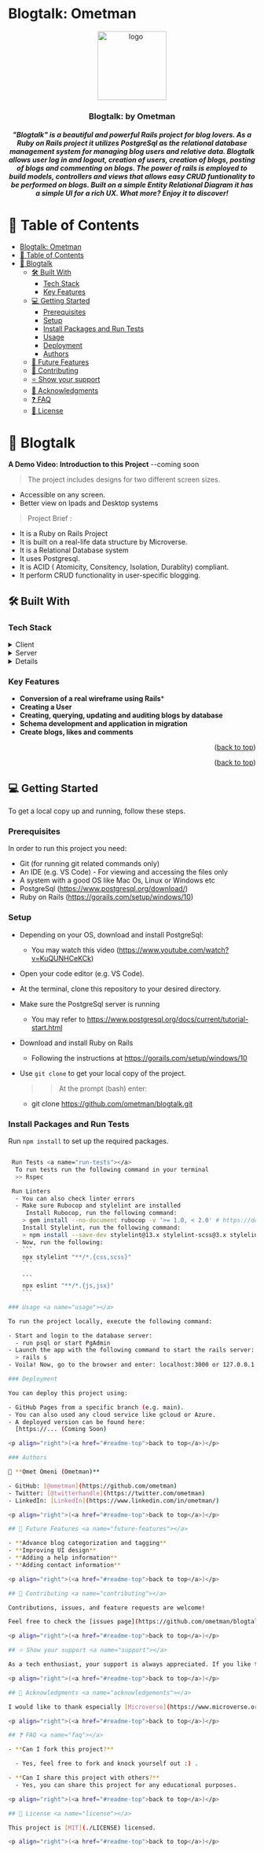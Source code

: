 # Blogtalk: Ometman

<a name="readme-top"></a>

<div align="center">
  <img src="./ometman-logo.png" alt="logo" width="140"  height="auto" />
  <br/>
  <h3><b>Blogtalk: by Ometman</b></h3>
  <h5>"Blogtalk" is a beautiful and powerful Rails project for blog lovers. As a Ruby on Rails project it utilizes PostgreSql as the relational database management system for managing blog users and relative data. Blogtalk allows user log in and logout, creation of users, creation of blogs, posting of blogs and commenting on blogs.  The power of rails is employed to build models, controllers and views that allows easy CRUD funtionality to be performed on blogs. Built on a simple Entity Relational Diagram it has a simple UI for a rich UX. 
  What more? Enjoy it to discover!
</div>

# 📗 Table of Contents

- [Blogtalk: Ometman](#blogtalk-ometman)
- [📗 Table of Contents](#-table-of-contents)
- [📖 Blogtalk ](#-blogtalk-)
  - [🛠 Built With ](#-built-with-)
    - [Tech Stack ](#tech-stack-)
    - [Key Features ](#key-features-)
  - [💻 Getting Started ](#-getting-started-)
    - [Prerequisites](#prerequisites)
    - [Setup](#setup)
    - [Install Packages and Run Tests ](#install-packages-and-run-tests-)
    - [Usage ](#usage-)
    - [Deployment](#deployment)
    - [Authors](#authors)
  - [🔭 Future Features ](#-future-features-)
  - [🤝 Contributing ](#-contributing-)
  - [⭐️ Show your support ](#️-show-your-support-)
  - [🙏 Acknowledgments ](#-acknowledgments-)
  - [❓ FAQ ](#-faq-)
  - [📝 License ](#-license-)

# 📖 Blogtalk <a name="about-project"></a>

**A Demo Video: Introduction to this Project**
--coming soon

> The project includes designs for two different screen sizes.

- Accessible on any screen.
- Better view on Ipads and Desktop systems

> Project Brief :
- It is a Ruby on Rails Project
- It is built on a real-life data structure by Microverse.
- It is a Relational Database system
- It uses Postgresql.
- It is ACID ( Atomicity, Consitency, Isolation, Durablity) compliant.
- It perform CRUD functionality in user-specific blogging.

## 🛠 Built With <a name="built-with"></a>

### Tech Stack <a name="tech-stack"></a>

<details>
  <summary>Client</summary>
  <ul>
    <li>Ruby on Rails</>
    <li>Postgresql</li>
    <li>Database Management Server funtionalities</li>
    <li>Real-life structure</li>
    <li>Styelint and Rubocop for best practices</li>
    <li>Rspec for testing</li>
  </ul>
</details>

<details>
  <summary>Server</summary>
  <ul>
    <li>PostgreSql Server</li>
    <li>Github Servers</li>
    <li>Rails Server</li>
  </ul>
</details>

<details>
  <ul>
    <li>PostgreSql Database</li>
  </ul>
</details>

### Key Features <a name="key-features"></a>

- **Conversion of a real wireframe using Rails***
- **Creating a User**
- **Creating, querying, updating and auditing blogs by database**
- **Schema development and application in migration**
- **Create blogs, likes and comments**

<p align="right">(<a href="#readme-top">back to top</a>)</p>

<p align="right">(<a href="#readme-top">back to top</a>)</p>

## 💻 Getting Started <a name="getting-started"></a>

To get a local copy up and running, follow these steps.

### Prerequisites

In order to run this project you need:

- Git (for running git related commands only)
- An IDE (e.g. VS Code) - For viewing and accessing the files only
- A system with a good OS like Mac Os, Linux or Windows etc
- PostgreSql (https://www.postgresql.org/download/)
- Ruby on Rails (https://gorails.com/setup/windows/10)

### Setup

- Depending on your OS, download and install PostgreSql:
  - You may watch this video (https://www.youtube.com/watch?v=KuQUNHCeKCk)
- Open your code editor (e.g. VS Code).
- At the terminal, clone this repository to your desired directory.
- Make sure the PostgreSql server is running
  - You may refer to https://www.postgresql.org/docs/current/tutorial-start.html
- Download and install Ruby on Rails
  - Following the instructions at https://gorails.com/setup/windows/10

- Use `git clone` to get your local copy of the project.
  >> At the prompt (bash) enter:
     - git clone https://github.com/ometman/blogtalk.git

### Install Packages and Run Tests <a name="install"></a>

 Run `npm install` to set up the required packages.
```bash > npm install

 Run Tests <a name="run-tests"></a>
  To run tests run the following command in your terminal
  >> Rspec

 Run Linters
  - You can also check linter errors
  - Make sure Rubocop and stylelint are installed
     Install Rubocop, run the following command:
    > gem install --no-document rubocop -v '>= 1.0, < 2.0' # https://docs.rubocop.org/en/stable/installation/
    Install Stylelint, run the following command:
    > npm install --save-dev stylelint@13.x stylelint-scss@3.x stylelint-config-standard@21.x stylelint-csstree-validator@1.x
  - Now, run the following:
    ```
    npx stylelint "**/*.{css,scss}"
    ```

    ```
    npx eslint "**/*.{js,jsx}"
    ```

### Usage <a name="usage"></a>

To run the project locally, execute the following command:

- Start and login to the database server: 
  - run psql or start PgAdmin
- Launch the app with the following command to start the rails server:
  > rails s 
- Voila! Now, go to the browser and enter: localhost:3000 or 127.0.0.1:3000

### Deployment

You can deploy this project using:

- GitHub Pages from a specific branch (e.g. main).
- You can also used any cloud service like gcloud or Azure.
- A deployed version can be found here:
  [https://... (Coming Soon)

<p align="right">(<a href="#readme-top">back to top</a>)</p>

### Authors

👤 **Omet Omeni (Ometman)**

- GitHub: [@ometman](https://github.com/ometman)
- Twitter: [@twitterhandle](https://twitter.com/ometman)
- LinkedIn: [LinkedIn](https://www.linkedin.com/in/ometman/)

<p align="right">(<a href="#readme-top">back to top</a>)</p>

## 🔭 Future Features <a name="future-features"></a>

- **Advance blog categorization and tagging**
- **Improving UI design**
- **Adding a help information**
- **Adding contact information**

<p align="right">(<a href="#readme-top">back to top</a>)</p>

## 🤝 Contributing <a name="contributing"></a>

Contributions, issues, and feature requests are welcome!

Feel free to check the [issues page](https://github.com/ometman/blogtalk/issues).

<p align="right">(<a href="#readme-top">back to top</a>)</p>

## ⭐️ Show your support <a name="support"></a>

As a tech enthusiast, your support is always appreciated. If you like this project please do let us know with your support in any way you see fit.

<p align="right">(<a href="#readme-top">back to top</a>)</p>

## 🙏 Acknowledgments <a name="acknowledgements"></a>

I would like to thank especially [Microverse](https://www.microverse.org/) for inspiring this project & project guidelines.

<p align="right">(<a href="#readme-top">back to top</a>)</p>

## ❓ FAQ <a name="faq"></a>

- **Can I fork this project?**

  - Yes, feel free to fork and knock yourself out :) .

- **Can I share this project with others?**
  - Yes, you can share this project for any educational purposes.

<p align="right">(<a href="#readme-top">back to top</a>)</p>

## 📝 License <a name="license"></a>

This project is [MIT](./LICENSE) licensed.

<p align="right">(<a href="#readme-top">back to top</a>)</p>

